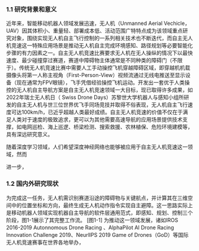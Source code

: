 ### 1.1 研究背景和意义

近年来，智能移动机器人领域发展迅速，无人机（Unmanned Aerial Vechicle，UAV）因其体积小、重量轻、部署成本低、活动范围广特特点成为该领域重点研究对象，围绕实现无人机自主飞行控制的一系列相关技术也不断迭代，而自主无人机竞速这一特殊应用场景是推动无人机自主完成环境感知、路径规划等必要智能化步骤的有力因素之一。自主无人机竞速比赛要求无人机在无人操纵的情况下以最快速度、最少碰撞穿过赛道，赛道中障碍物主体通常是不同种类的障碍门（不限于）。传统无人机竞速比赛中需要人工手动操控飞机穿越障碍区域，即穿越机机载摄像头将第一人称主视角（First-Person-View）视频流通过无线电推送至显示设备（现在通常为FPV眼镜），飞手凭借经验操控飞机运动。开发出一套优于人类操控的无人机自主导航方案是自主无人机竞速领域一大目标，现已取得许多成果，如2022年瑞士无人机日（ Swiss Drone Days）苏黎世大学机器人与感知小组所研发的自主无人机与世三位世界优飞手同场竞技并取得不俗表现，无人机自主飞行速度可达100km/h，已近乎超越人类最好成绩。自主无人机竞速的价值不仅在于满足人类对于速度的极致追求，更可以为其他需要高速导航的应用场景提供技术支撑，如电网巡检、海上巡逻、桥梁检测、搜索救援、农林植保、危险环境建模等，具有深远研究意义。

随着深度学习领域，人们希望深度神经网络也能够被应用于自主无人机竞速这一领域，然而

进一步，

### 1.2 国内外研究现状

为完成这一任务，无人机需识别赛道沿途的障碍物与关键航点，并计算其在三维空间中的位置坐标和方向，最终生成无人机动作指令实现自主避障。这一思路实际上是移动机器人领域实现机器自主导航的软件层通用范式，即感知、规划、控制三个阶段，图1-1展示了其完整工作流。
\[图1-1]
为推动这一领域发展，诸如IROS 2016-2019  Autonnomous Drone Racing 、AlphaPilot AI Drone Racing Innovation Challenge 2019、NeurlIPS 2019 Game of Drones（GoD）等国际无人机竞速赛事在世界各地举办，
